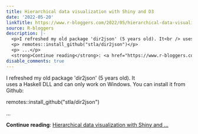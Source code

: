 ```yaml
---
title: Hierarchical data visualization with Shiny and D3
date: '2022-05-20'
linkTitle: https://www.r-bloggers.com/2022/05/hierarchical-data-visualization-with-shiny-and-d3/
source: R-bloggers
description: |-
  <p>I refreshed my old package 'dir2json' (5 years old). It<br /> uses a Haskell DLL and can only work on Windows. You can install it from<br /> Github:</p>
  <p> remotes::install_github("stla/dir2json")</p>
  <p> ...</p>
  <strong>Continue reading</strong>: <a href="https://www.r-bloggers.com/2022/05/hierarchical-data-visualization-with-shiny-and-d3/">Hierarchical data visualization with Shiny and ...
disable_comments: true
---
```

<p>I refreshed my old package 'dir2json' (5 years old). It<br /> uses a Haskell DLL and can only work on Windows. You can install it from<br /> Github:</p>
<p> remotes::install_github("stla/dir2json")</p>
<p> ...</p>
<strong>Continue reading</strong>: <a href="https://www.r-bloggers.com/2022/05/hierarchical-data-visualization-with-shiny-and-d3/">Hierarchical data visualization with Shiny and ...
